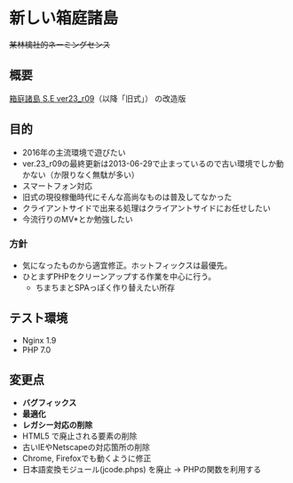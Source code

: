 # 新しい箱庭諸島

<s>某林檎社的ネーミングセンス</s>

## 概要
[箱庭諸島 S.E ver23_r09](http://hakoniwa.symphonic-net.com/)（以降「旧式」） の改造版

## 目的
* 2016年の主流環境で遊びたい
 * ver.23_r09の最終更新は2013-06-29で止まっているので古い環境でしか動かない（か限りなく無駄が多い）
* スマートフォン対応
 * 旧式の現役稼働時代にそんな高尚なものは普及してなかった
* クライアントサイドで出来る処理はクライアントサイドにお任せしたい
* 今流行りのMV\*とか勉強したい

### 方針
 * 気になったものから適宜修正。ホットフィックスは最優先。
 * ひとまずPHPをクリーンアップする作業を中心に行う。
   * ちまちまとSPAっぽく作り替えたい所存

## テスト環境
* Nginx 1.9
* PHP 7.0

## 変更点
* **バグフィックス**
* **最適化**
* **レガシー対応の削除**
 * HTML5 で廃止される要素の削除
 * 古いIEやNetscapeの対応箇所の削除
 * Chrome, Firefoxでも動くように修正
 * 日本語変換モジュール(jcode.phps) を廃止 → PHPの関数を利用する

